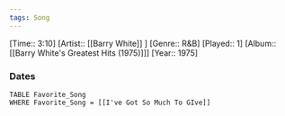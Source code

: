 ```yaml
---
tags: Song  
---
```

[Time:: 3:10]
[Artist:: [[Barry White]] ]
[Genre:: R&B]
[Played:: 1]
[Album:: [[Barry White's Greatest Hits (1975)]]]
[Year:: 1975]
### Dates
````dataview
TABLE Favorite_Song
WHERE Favorite_Song = [[I've Got So Much To GIve]]
````